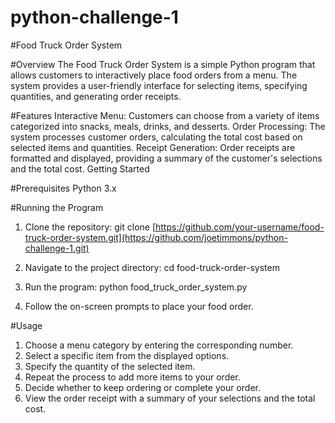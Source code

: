 # python-challenge-1

#Food Truck Order System

#Overview
The Food Truck Order System is a simple Python program that allows customers to interactively place food orders from a menu. The system provides a user-friendly interface for selecting items, specifying quantities, and generating order receipts.

#Features
Interactive Menu: Customers can choose from a variety of items categorized into snacks, meals, drinks, and desserts.
Order Processing: The system processes customer orders, calculating the total cost based on selected items and quantities.
Receipt Generation: Order receipts are formatted and displayed, providing a summary of the customer's selections and the total cost.
Getting Started

#Prerequisites
Python 3.x

#Running the Program
1. Clone the repository:
git clone [https://github.com/your-username/food-truck-order-system.git](https://github.com/joetimmons/python-challenge-1.git)

2. Navigate to the project directory:
cd food-truck-order-system

3. Run the program:
python food_truck_order_system.py

4. Follow the on-screen prompts to place your food order.

#Usage
1. Choose a menu category by entering the corresponding number.
2. Select a specific item from the displayed options.
3. Specify the quantity of the selected item.
4. Repeat the process to add more items to your order.
5. Decide whether to keep ordering or complete your order.
6. View the order receipt with a summary of your selections and the total cost.
